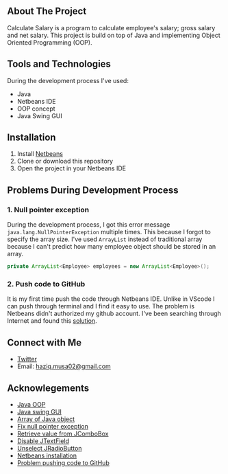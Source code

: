 ## About The Project

Calculate Salary is a program to calculate employee's salary; gross salary and net salary. 
This project is build on top of Java and implementing Object Oriented Programming (OOP).

## Tools and Technologies

During the development process I've used:

- Java
- Netbeans IDE
- OOP concept
- Java Swing GUI

## Installation

1. Install [Netbeans](https://www3.ntu.edu.sg/home/ehchua/programming/howto/netbeans_howto.html)
2. Clone or download this repository
3. Open the project in your Netbeans IDE

## Problems During Development Process

### 1. Null pointer exception

During the development process, I got this error message ``java.lang.NullPointerException`` multiple times. This because I forgot to specify the array size.
I've used ``ArrayList`` instead of traditional array because I can't predict how many employee object should be stored in an array.

```java
private ArrayList<Employee> employees = new ArrayList<Employee>();
```

### 2. Push code to GitHub

It is my first time push the code through Netbeans IDE. Unlike in VScode I can push through terminal and I find it easy to use. 
The problem is Netbeans didn't authorized my github account. I've been searching through Internet and found this [solution](https://stackoverflow.com/questions/10475726/git-receive-pack-not-permitted-on-push#comment35029432_17265594).

## Connect with Me

- [Twitter](https://twitter.com/zyq__m)
- Email: haziq.musa02@gmail.com

## Acknowlegements

- [Java OOP](https://www.javatpoint.com/java-oops-concepts)
- [Java swing GUI](https://www.javatpoint.com/java-swing)
- [Array of Java object](https://stackoverflow.com/questions/3982550/creating-an-arraylist-of-objects)
- [Fix null pointer exception](https://stackoverflow.com/questions/218384/what-is-a-nullpointerexception-and-how-do-i-fix-it)
- [Retrieve value from JComboBox](https://stackoverflow.com/questions/3496532/retrieve-text-from-jcombobox)
- [Disable JTextField](https://stackhowto.com/how-to-disable-jtextarea-and-jtextfield/)
- [Unselect JRadioButton](https://stackoverflow.com/questions/2408689/unselecting-radiobuttons-in-java-swing)
- [Netbeans installation](https://www3.ntu.edu.sg/home/ehchua/programming/howto/netbeans_howto.html)
- [Problem pushing code to GitHub](https://stackoverflow.com/questions/10475726/git-receive-pack-not-permitted-on-push#comment35029432_17265594)

